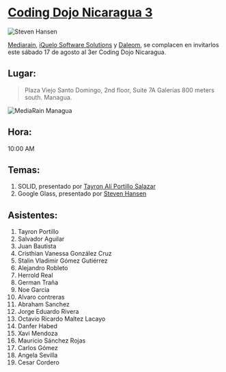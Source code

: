 [Coding Dojo Nicaragua 3](/noticia/coding-dojo-ni-3)
====================================================

![Steven Hansen](https://fbcdn-sphotos-e-a.akamaihd.net/hphotos-ak-ash3/1175109_502535183161247_363901254_n.jpg)

[Mediarain](http://mediarain.com/), [iQuelo Software Solutions](http://iquelo.com) y [Daleom](http://daleom.com/), se complacen en invitarlos este sábado 17 de agosto al 3er Coding Dojo Nicaragua.

## Lugar:

> Plaza Viejo Santo Domingo,
> 2nd floor, Suite 7A
> Galerías 800 meters south.
> Managua.

![MediaRain Managua](https://www.diigo.com/item/p/cddropazbqpcasroszbbbeeqsd/5fbc2b6c8718922f8f96d6ad7cb14e1c)

## Hora:
10:00 AM


## Temas:

1. SOLID, presentado por [Tayron Alí Portillo Salazar](http://www.linkedin.com/profile/view?id=32788699)
2. Google Glass, presentado por [Steven Hansen](http://www.linkedin.com/profile/view?id=22699362)


## Asistentes:
1. Tayron Portillo
2. Salvador Aguilar
3. Juan Bautista
4. Cristhian Vanessa González Cruz
5. Stalin Vladimir Gómez Gutiérrez
6. Alejandro Robleto
7. Herrold Real
8. German Traña
9. Noe Garcia
10. Alvaro contreras
11. Abraham Sanchez
12. Jorge Eduardo Rivera
13. Octavio Ricardo Maltez Lacayo
14. Danfer Habed
15. Xavi Mendoza
16. Mauricio Sánchez Rojas
17. Carlos Gómez
18. Angela Sevilla
19. Cesar Cordero